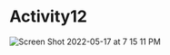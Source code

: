 # Activity12
![Screen Shot 2022-05-17 at 7 15 11 PM](https://user-images.githubusercontent.com/89556340/168927842-639a2aec-5679-4328-93af-d67aabcc50ce.png)
